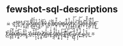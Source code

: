 # fewshot-sql-descriptions
☠ ⛥̵̨̙͕͆̑͘ ̴̨͍̜̗̎̕͝⛧̵̫͍̫͚̂́̚ ̷̛͉͎͑̚͘☠̷̰̱̫͑ ̴̭̯͖̏̓̚ψ̴͉͆͘ͅ ̶͉̜͋̑̄̕Ŝ̷̥̭̤̆̋̐͜I̶͓͇̾͆̀̓D̴̮́͋͜Ę̵̫̲̲́̈̊ ̵̹̞͆͌͝Ȇ̶̞Y̶͊̀
͍͜Ḙ̵̈́
̴̡͒͆̀B̸̠̉̎Ö̷͇͔͋̎̅M̵̙̙̂B̷̲̭͘Ḁ̷͉̭̋͌̂S̸͕̫̉́̄̌ͅT̵̨̳̫̓͜Ḯ̷̡̻̘̓̈́͝C̵͎̼̖̋͝ ̵̬̘̪̋͝S̴̡̳͔̗̈́̓̋͝I̷̒ͅͅD̵͈̦̎̚͝Ẹ̵̢͔̘̋̊͌̿ ̴̱̪̫͕̇̔͛͠E̸̖͊̋͗̽ͅỶ̸͉̠͈́̐̄E̷̬̬̰͜͠

̸͓̌̽ͅC̴̗̮̀̅Ṟ̷̪̪̿̀͠ͅI̶̢̗̥͊͒̋M̸̝͓̌̕͝I̴̠͍̳̐̌͠Ṅ̵̰A̷̜͌̎͛L̷̫͚̱̈̂̀͑ ̴͎͒O̴̰͒F̶̫͑͋͠F̵̧̡͉̘̽͂̈͠E̵͔̤̲̘̎͘N̸̝͍̻̣̕̚S̸̘̥͂I̵̧̻̓̌̈́͝V̴̫̀E̶̼̥̋͋͗͛ ̵̫̜͓̀S̸̡̮̠̠̃̌̿̊I̵̲͉͑̊̔D̶̘̱̝̳̑̓Ȩ̵͉̮͎̓̓͠ ̴͇͠͝Ȇ̶͚̯̐͒̚Y̸̡̺̜̙̑͗̎͝Ẽ̷̜ 
̵̳͙̏͜͠ψ̸̟̣̠̘̋̏̒̄ ̵̢̦̥͓͗̓̃͂⛧̸̧̟͉̻̉̇ ̶͚̀̒̒̓ψ̷̣̓̑͐ ̸̰̗̍̆̋⛥̵̱͑͜ ⛧